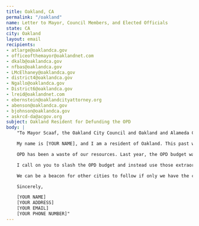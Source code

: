 ```yaml
---
title: Oakland, CA
permalink: "/oakland"
name: Letter to Mayor, Council Members, and Elected Officials
state: CA
city: Oakland
layout: email
recipients:
- atlarge@oaklandca.gov
- officeofthemayor@oaklandnet.com
- dkalb@oaklandca.gov
- nfbas@oaklandca.gov
- LMcElhaney@oaklandca.gov
- district4@oaklandca.gov
- Ngallo@oaklandca.gov
- District6@oaklandca.gov
- lreid@oaklandnet.com
- ebernstein@oaklandcityattorney.org
- abenson@oaklandca.gov
- bjohnson@oaklandca.gov
- askrcd-da@acgov.org
subject: Oakland Resident for Defunding the OPD
body: |
    "To Mayor Scaaf, the Oakland City Council and Oakland and Alameda County Elected Officials

    My name is [YOUR NAME], and I am a resident of Oakland. This past week, our nation has been gripped by protests calling for rapid and meaningful change with regard to police behavior, an end to racism and anti-Blackness, and immediate reform in how Black people are treated in America. Our city has been at the forefront of much of this action. Accordingly, it has come to my attention that the budget for 2021 is being decided as these protests continue.

    OPD has been a waste of our resources. Last year, the OPD budget was approximately half of available discretionary funds. While we’ve been spending extraordinary amounts on policing, we have not seen improvements to safety, homelessness, mental health, or affordability in our city. Instead, we see wasteful and harmful actions of our police.

    I call on you to slash the OPD budget and instead use those extraordinary resources towards solving homelessness, which is felt most by our Black neighbors and veterans. We implore you to give every member of our community experiencing homelessness a place to call home and the treatment they need.

    We can be a beacon for other cities to follow if only we have the courage to change.

    Sincerely,

    [YOUR NAME] 
    [YOUR ADDRESS]
    [YOUR EMAIL]
    [YOUR PHONE NUMBER]"
---
```


